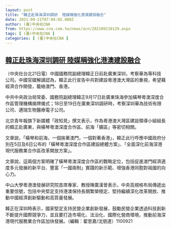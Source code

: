 ```yaml
---
layout: post
title: "韓正赴珠海深圳調研  陸媒稱強化港澳建設融合"
date: 2021-09-21T07:04:02.000Z
author: (臺)中央社CNA
from: https://www.cna.com.tw/news/acn/202109210129.aspx
tags: [ (臺)中央社CNA ]
categories: [ (臺)中央社CNA ]
---
```

<!--1632207842000-->
[韓正赴珠海深圳調研  陸媒稱強化港澳建設融合](https://www.cna.com.tw/news/acn/202109210129.aspx)
------

<div>
<div></div><div class="paragraph"><p>（中央社台北21日電）中國國務院副總理韓正日前赴廣東深圳，考察華為等科技公司。中國官媒解讀認為，韓正此行宣告中共對建設粵港澳大灣區的重視，希望藉經濟合作開發，籠絡澳門、香港。</p><p>中共中央政治局常委、國務院副總理韓正9月17日赴廣東珠海參加橫琴粵澳深度合作區管理機構揭牌儀式；18日至19日在廣東深圳調研時，考察深圳華為技術有限公司、邁瑞生物醫療電子公司。</p><p>北京青年報旗下新媒體「政知見」撰文表示，作為粵港澳大灣區建設領導小組組長的韓正赴廣東，與橫琴粵澳深度合作區、前海「擴區」等密切相關。</p><p>文章說，「橫琴和前海，一個挨著澳門，一個對著香港」，韓正此行呼應中國政府分別在5日及6日公布的「橫琴粵澳深度合作區建設總體方案」、「全面深化前海深港現代服務業合作區改革開放方案」。</p><p>文章說，這兩個方案明確了橫琴粵澳深度合作區的戰略定位，包括促進澳門經濟適度多元發展的新平台、豐富「一國兩制」實踐的新示範、增強香港同胞對祖國的向心力。</p><p>中山大學粵港澳發展研究院首席專家、教授陳廣漢曾表示，中央高規格布局傳遞出重要信號，包括中央堅定支持港澳保持長期繁榮穩定、堅持繼續深化改革開放、推動中國經濟創新驅動和高質量發展。</p><p>韓正在深圳時表示，國家堅定支持民營企業創新發展，鼓勵民營企業透過科技創新不斷提升國際競爭力，並且要打造市場化、法治化、國際化營商環境，推動前海深港現代服務業合作區加快發展。（編輯：翟思嘉/沈朋達）1100921</p></div>
</div>
